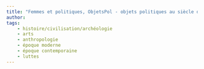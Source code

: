 ```yaml
---
title: "Femmes et politiques, ObjetsPol - objets politiques au siècle des révolutions"
author: 
tags:
    - histoire/civilisation/archéologie
    - arts
    - anthropologie
    - époque moderne
    - époque contemporaine
    - luttes
---
```

